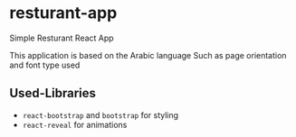 # resturant-app
Simple Resturant React App


This application is based on the Arabic language
Such as page orientation and font type used

## Used-Libraries
- `react-bootstrap` and `bootstrap` for styling
- `react-reveal` for animations
